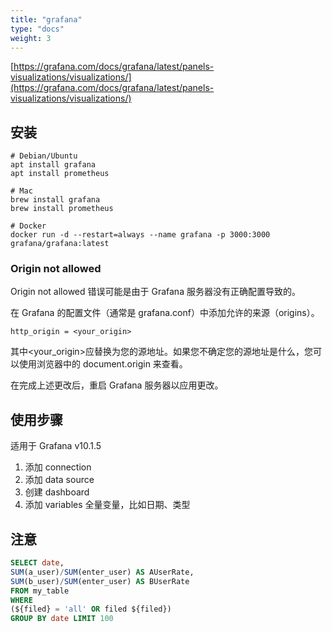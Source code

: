 ```yaml
---
title: "grafana"
type: "docs"
weight: 3
---
```


[https://grafana.com/docs/grafana/latest/panels-visualizations/visualizations/](https://grafana.com/docs/grafana/latest/panels-visualizations/visualizations/)

## 安装

```shell
# Debian/Ubuntu
apt install grafana
apt install prometheus

# Mac
brew install grafana
brew install prometheus

# Docker
docker run -d --restart=always --name grafana -p 3000:3000 grafana/grafana:latest
```

### Origin not allowed

Origin not allowed 错误可能是由于 Grafana 服务器没有正确配置导致的。

在 Grafana 的配置文件（通常是 grafana.conf）中添加允许的来源（origins）。

```shell
http_origin = <your_origin>
```

其中<your_origin>应替换为您的源地址。如果您不确定您的源地址是什么，您可以使用浏览器中的 document.origin 来查看。

在完成上述更改后，重启 Grafana 服务器以应用更改。

## 使用步骤

适用于 Grafana v10.1.5

1. 添加 connection
2. 添加 data source
3. 创建 dashboard
4. 添加 variables 全量变量，比如日期、类型

## 注意

```sql
SELECT date,
SUM(a_user)/SUM(enter_user) AS AUserRate,
SUM(b_user)/SUM(enter_user) AS BUserRate
FROM my_table
WHERE
(${filed} = 'all' OR filed ${filed})
GROUP BY date LIMIT 100
```
